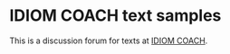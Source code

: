 # IDIOM COACH text samples

This is a discussion forum for texts at [IDIOM COACH](https://idiomcoach.com).
